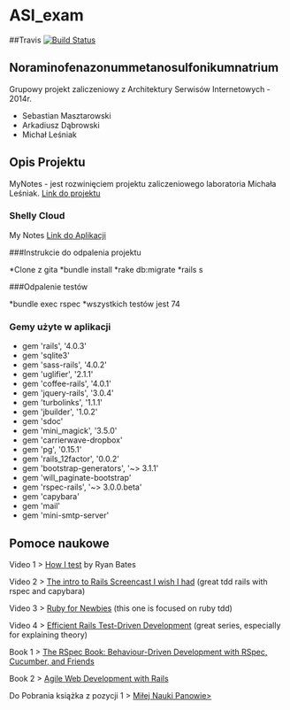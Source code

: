 ﻿ASI_exam
========
##Travis
[![Build Status](https://travis-ci.org/Bllade/ASI_exam.svg?branch=master)](https://travis-ci.org/Bllade/ASI_exam)

## Noraminofenazonummetanosulfonikumnatrium

Grupowy projekt zaliczeniowy z Architektury Serwisów Internetowych - 2014r.

* Sebastian Masztarowski
* Arkadiusz Dąbrowski
* Michał Leśniak

## Opis Projektu
MyNotes - jest rozwinięciem projektu zaliczeniowego laboratoria Michała Leśniak. 
<a href="https://github.com/mlesniak91/my_notes"> Link do projektu </a>


### Shelly Cloud
My Notes <a href = "http://notes-exam.shellyapp.com/notes" >Link do Aplikacji </a>



###Instrukcie do odpalenia projektu

*Clone z gita
*bundle install
*rake db:migrate
*rails s

###Odpalenie testów

*bundle exec rspec
*wszystkich testów jest 74  

### Gemy użyte w aplikacji
<ul>
<li>gem 'rails', '4.0.3'</li>
<li>gem 'sqlite3'</li>
<li>gem 'sass-rails', '4.0.2'</li>
<li>gem 'uglifier', '2.1.1'</li>
<li>gem 'coffee-rails', '4.0.1'</li>
<li>gem 'jquery-rails', '3.0.4'</li>
<li>gem 'turbolinks', '1.1.1'</li>
<li>gem 'jbuilder', '1.0.2'</li>
<li>gem 'sdoc'</li>
<li>gem 'mini_magick', '3.5.0'</li>
<li>gem 'carrierwave-dropbox'</li>
<li>gem 'pg', '0.15.1'</li>
<li>gem 'rails_12factor', '0.0.2'</li>
<li>gem 'bootstrap-generators', '~> 3.1.1'</li>
<li>gem 'will_paginate-bootstrap'</li>
<li>gem 'rspec-rails', '~> 3.0.0.beta'</li>
<li>gem 'capybara'</li>
<li>gem 'mail'</li>
<li>gem 'mini-smtp-server'</li>
</ul>



<h2> Pomoce naukowe </h2>
<p>Video 1 > <a href="http://railscasts.com/episodes/275-how-i-test">How I test</a> by Ryan Bates</p>
<p>Video 2 > <a href="http://www.youtube.com/watch?v=cMcEgOPza8A">The intro to Rails Screencast I wish I had</a>  (great tdd rails with rspec and capybara)</p>
<p>Video 3 > <a href="http://www.youtube.com/watch?v=JhR9Ib1Ylb8&amp;feature=relmfu">Ruby for Newbies</a> (this one is focused on ruby tdd)</p>
<p>Video 4 > <a href="http://www.rubyfocus.biz/class_video/2010/07/19/rails_tdd_class_1.html">Efficient Rails Test-Driven Development</a> (great series, especially for explaining theory)</p>
<p>Book 1 > <a href="http://pragprog.com/book/achbd/the-rspec-book">The RSpec Book: Behaviour-Driven Development with RSpec, Cucumber, and Friends</a></p>
<p>Book 2 > <a href="http://pragprog.com/book/rails4/agile-web-development-with-rails">Agile Web Development with Rails</a></p>
<p> Do Pobrania książka z pozycji 1 > <a href="https://www.dropbox.com/s/cufbxgbricc24bv/the_rspec_book.pdf"> Miłej Nauki Panowie></a></p>
